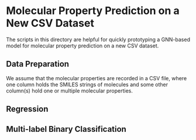 # Molecular Property Prediction on a New CSV Dataset

The scripts in this directory are helpful for quickly prototyping a GNN-based model for molecular property 
prediction on a new CSV dataset.

## Data Preparation

We assume that the molecular properties are recorded in a CSV file, where one column holds the SMILES strings 
of molecules and some other column(s) hold one or multiple molecular properties.

## Regression

## Multi-label Binary Classification
